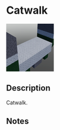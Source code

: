 # Catwalk

![Catwalk](../Cropped_Blocks/SciFi/Catwalk.png)

## Description
<!-- Write a description for this block -->
Catwalk.

## Notes
<!-- Any extra notes -->
